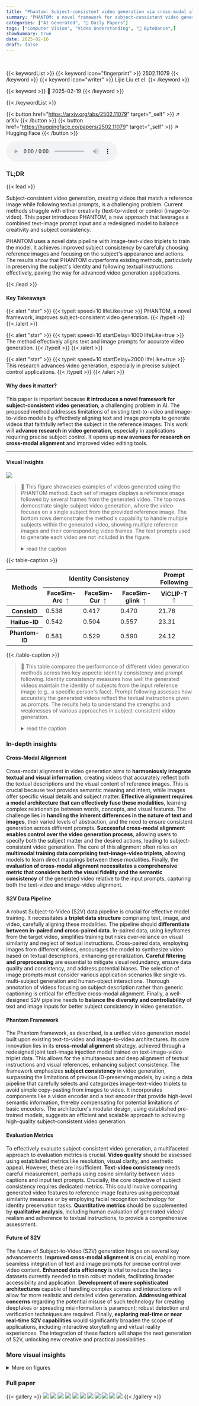 ```yaml
---
title: "Phantom: Subject-consistent video generation via cross-modal alignment"
summary: "PHANTOM: a novel framework for subject-consistent video generation, effectively aligns text and image prompts to generate videos accurately reflecting the subject from reference images."
categories: ["AI Generated", "🤗 Daily Papers"]
tags: ["Computer Vision", "Video Understanding", "🏢 ByteDance",]
showSummary: true
date: 2025-02-16
draft: false
---
```


<br>

{{< keywordList >}}
{{< keyword icon="fingerprint" >}} 2502.11079 {{< /keyword >}}
{{< keyword icon="writer" >}} Lijie Liu et el. {{< /keyword >}}
 
{{< keyword >}} 🤗 2025-02-19 {{< /keyword >}}
 
{{< /keywordList >}}

{{< button href="https://arxiv.org/abs/2502.11079" target="_self" >}}
↗ arXiv
{{< /button >}}
{{< button href="https://huggingface.co/papers/2502.11079" target="_self" >}}
↗ Hugging Face
{{< /button >}}



<audio controls>
    <source src="https://ai-paper-reviewer.com/2502.11079/podcast.wav" type="audio/wav">
    Your browser does not support the audio element.
</audio>


### TL;DR


{{< lead >}}

Subject-consistent video generation, creating videos that match a reference image while following textual prompts, is a challenging problem. Current methods struggle with either creativity (text-to-video) or control (image-to-video). This paper introduces PHANTOM, a new approach that leverages a combined text-image prompt input and a redesigned model to balance creativity and subject consistency. 



PHANTOM uses a novel data pipeline with image-text-video triplets to train the model. It achieves improved subject consistency by carefully choosing reference images and focusing on the subject's appearance and actions. The results show that PHANTOM outperforms existing methods, particularly in preserving the subject's identity and following textual instructions effectively, paving the way for advanced video generation applications.

{{< /lead >}}


#### Key Takeaways

{{< alert "star" >}}
{{< typeit speed=10 lifeLike=true >}} PHANTOM, a novel framework, improves subject-consistent video generation. {{< /typeit >}}
{{< /alert >}}

{{< alert "star" >}}
{{< typeit speed=10 startDelay=1000 lifeLike=true >}} The method effectively aligns text and image prompts for accurate video generation. {{< /typeit >}}
{{< /alert >}}

{{< alert "star" >}}
{{< typeit speed=10 startDelay=2000 lifeLike=true >}} This research advances video generation, especially in precise subject control applications. {{< /typeit >}}
{{< /alert >}}

#### Why does it matter?
This paper is important because **it introduces a novel framework for subject-consistent video generation**, a challenging problem in AI.  The proposed method addresses limitations of existing text-to-video and image-to-video models by effectively aligning text and image prompts to generate videos that faithfully reflect the subject in the reference images.  This work will **advance research in video generation**, especially in applications requiring precise subject control. It opens up **new avenues for research on cross-modal alignment** and improved video editing tools.

------
#### Visual Insights



![](https://arxiv.org/html/2502.11079/x1.png)

> 🔼 This figure showcases examples of videos generated using the PHANTOM method.  Each set of images displays a reference image followed by several frames from the generated video. The top rows demonstrate single-subject video generation, where the video focuses on a single subject from the provided reference image. The bottom rows demonstrate the method's capability to handle multiple subjects within the generated video, showing multiple reference images and their corresponding video frames.  The text prompts used to generate each video are not included in the figure.
> <details>
> <summary>read the caption</summary>
> Figure 1:  Subject-consistent generation examples using our method, with reference images and corresponding video frames (text prompts omitted). The last three rows show multiple reference subjects.
> </details>





{{< table-caption >}}
<table class="ltx_tabular ltx_centering ltx_guessed_headers ltx_align_middle" id="S3.T1.4">
<thead class="ltx_thead">
<tr class="ltx_tr" id="S3.T1.4.5.1">
<th class="ltx_td ltx_align_left ltx_th ltx_th_column ltx_th_row ltx_border_tt" id="S3.T1.4.5.1.1" rowspan="2"><span class="ltx_text" id="S3.T1.4.5.1.1.1">Methods</span></th>
<th class="ltx_td ltx_align_center ltx_th ltx_th_column ltx_border_tt" colspan="3" id="S3.T1.4.5.1.2">Identity Consistency</th>
<th class="ltx_td ltx_align_center ltx_th ltx_th_column ltx_border_tt" id="S3.T1.4.5.1.3">Prompt Following</th>
</tr>
<tr class="ltx_tr" id="S3.T1.4.4">
<th class="ltx_td ltx_align_center ltx_th ltx_th_column ltx_border_t" id="S3.T1.1.1.1">FaceSim-Arc <math alttext="\uparrow" class="ltx_Math" display="inline" id="S3.T1.1.1.1.m1.1"><semantics id="S3.T1.1.1.1.m1.1a"><mo id="S3.T1.1.1.1.m1.1.1" stretchy="false" xref="S3.T1.1.1.1.m1.1.1.cmml">↑</mo><annotation-xml encoding="MathML-Content" id="S3.T1.1.1.1.m1.1b"><ci id="S3.T1.1.1.1.m1.1.1.cmml" xref="S3.T1.1.1.1.m1.1.1">↑</ci></annotation-xml><annotation encoding="application/x-tex" id="S3.T1.1.1.1.m1.1c">\uparrow</annotation><annotation encoding="application/x-llamapun" id="S3.T1.1.1.1.m1.1d">↑</annotation></semantics></math>
</th>
<th class="ltx_td ltx_align_center ltx_th ltx_th_column ltx_border_t" id="S3.T1.2.2.2">FaceSim-Cur <math alttext="\uparrow" class="ltx_Math" display="inline" id="S3.T1.2.2.2.m1.1"><semantics id="S3.T1.2.2.2.m1.1a"><mo id="S3.T1.2.2.2.m1.1.1" stretchy="false" xref="S3.T1.2.2.2.m1.1.1.cmml">↑</mo><annotation-xml encoding="MathML-Content" id="S3.T1.2.2.2.m1.1b"><ci id="S3.T1.2.2.2.m1.1.1.cmml" xref="S3.T1.2.2.2.m1.1.1">↑</ci></annotation-xml><annotation encoding="application/x-tex" id="S3.T1.2.2.2.m1.1c">\uparrow</annotation><annotation encoding="application/x-llamapun" id="S3.T1.2.2.2.m1.1d">↑</annotation></semantics></math>
</th>
<th class="ltx_td ltx_align_center ltx_th ltx_th_column ltx_border_t" id="S3.T1.3.3.3">FaceSim-glink <math alttext="\uparrow" class="ltx_Math" display="inline" id="S3.T1.3.3.3.m1.1"><semantics id="S3.T1.3.3.3.m1.1a"><mo id="S3.T1.3.3.3.m1.1.1" stretchy="false" xref="S3.T1.3.3.3.m1.1.1.cmml">↑</mo><annotation-xml encoding="MathML-Content" id="S3.T1.3.3.3.m1.1b"><ci id="S3.T1.3.3.3.m1.1.1.cmml" xref="S3.T1.3.3.3.m1.1.1">↑</ci></annotation-xml><annotation encoding="application/x-tex" id="S3.T1.3.3.3.m1.1c">\uparrow</annotation><annotation encoding="application/x-llamapun" id="S3.T1.3.3.3.m1.1d">↑</annotation></semantics></math>
</th>
<th class="ltx_td ltx_align_center ltx_th ltx_th_column ltx_border_t" id="S3.T1.4.4.4">ViCLIP-T <math alttext="\uparrow" class="ltx_Math" display="inline" id="S3.T1.4.4.4.m1.1"><semantics id="S3.T1.4.4.4.m1.1a"><mo id="S3.T1.4.4.4.m1.1.1" stretchy="false" xref="S3.T1.4.4.4.m1.1.1.cmml">↑</mo><annotation-xml encoding="MathML-Content" id="S3.T1.4.4.4.m1.1b"><ci id="S3.T1.4.4.4.m1.1.1.cmml" xref="S3.T1.4.4.4.m1.1.1">↑</ci></annotation-xml><annotation encoding="application/x-tex" id="S3.T1.4.4.4.m1.1c">\uparrow</annotation><annotation encoding="application/x-llamapun" id="S3.T1.4.4.4.m1.1d">↑</annotation></semantics></math>
</th>
</tr>
</thead>
<tbody class="ltx_tbody">
<tr class="ltx_tr" id="S3.T1.4.6.1">
<th class="ltx_td ltx_align_left ltx_th ltx_th_row ltx_border_t" id="S3.T1.4.6.1.1">ConsisID</th>
<td class="ltx_td ltx_align_center ltx_border_t" id="S3.T1.4.6.1.2">0.538</td>
<td class="ltx_td ltx_align_center ltx_border_t" id="S3.T1.4.6.1.3">0.417</td>
<td class="ltx_td ltx_align_center ltx_border_t" id="S3.T1.4.6.1.4">0.470</td>
<td class="ltx_td ltx_align_center ltx_border_t" id="S3.T1.4.6.1.5">21.76</td>
</tr>
<tr class="ltx_tr" id="S3.T1.4.7.2">
<th class="ltx_td ltx_align_left ltx_th ltx_th_row" id="S3.T1.4.7.2.1">Hailuo-ID</th>
<td class="ltx_td ltx_align_center" id="S3.T1.4.7.2.2">0.542</td>
<td class="ltx_td ltx_align_center" id="S3.T1.4.7.2.3">0.504</td>
<td class="ltx_td ltx_align_center" id="S3.T1.4.7.2.4">0.557</td>
<td class="ltx_td ltx_align_center" id="S3.T1.4.7.2.5">23.31</td>
</tr>
<tr class="ltx_tr" id="S3.T1.4.8.3">
<th class="ltx_td ltx_align_left ltx_th ltx_th_row ltx_border_bb" id="S3.T1.4.8.3.1">Phantom-ID</th>
<td class="ltx_td ltx_align_center ltx_border_bb" id="S3.T1.4.8.3.2"><span class="ltx_text ltx_font_bold" id="S3.T1.4.8.3.2.1">0.581</span></td>
<td class="ltx_td ltx_align_center ltx_border_bb" id="S3.T1.4.8.3.3"><span class="ltx_text ltx_font_bold" id="S3.T1.4.8.3.3.1">0.529</span></td>
<td class="ltx_td ltx_align_center ltx_border_bb" id="S3.T1.4.8.3.4"><span class="ltx_text ltx_font_bold" id="S3.T1.4.8.3.4.1">0.590</span></td>
<td class="ltx_td ltx_align_center ltx_border_bb" id="S3.T1.4.8.3.5"><span class="ltx_text ltx_font_bold" id="S3.T1.4.8.3.5.1">24.12</span></td>
</tr>
</tbody>
</table>{{< /table-caption >}}

> 🔼 This table compares the performance of different video generation methods across two key aspects: identity consistency and prompt following.  Identity consistency measures how well the generated videos maintain the identity of subjects from the input reference image (e.g., a specific person's face).  Prompt following assesses how accurately the generated videos reflect the textual instructions given as prompts.  The results help to understand the strengths and weaknesses of various approaches in subject-consistent video generation.
> <details>
> <summary>read the caption</summary>
> Table 1: Comparison of different methods based on identity consistency and prompt following
> </details>





### In-depth insights


#### Cross-Modal Alignment
Cross-modal alignment in video generation aims to **harmoniously integrate textual and visual information**, creating videos that accurately reflect both the textual descriptions and the visual content of reference images.  This is crucial because text provides semantic meaning and intent, while images offer specific visual details and subject matter.  **Effective alignment requires a model architecture that can effectively fuse these modalities**, learning complex relationships between words, concepts, and visual features.  The challenge lies in **handling the inherent differences in the nature of text and images**, their varied levels of abstraction, and the need to ensure consistent generation across different prompts.  **Successful cross-modal alignment enables control over the video generation process**, allowing users to specify both the subject matter and the desired actions, leading to subject-consistent video generation.  The core of this alignment often relies on **multimodal training data comprising text-image-video triplets**, allowing models to learn direct mappings between these modalities.  Finally, the **evaluation of cross-modal alignment necessitates a comprehensive metric that considers both the visual fidelity and the semantic consistency** of the generated video relative to the input prompts, capturing both the text-video and image-video alignment.

#### S2V Data Pipeline
A robust Subject-to-Video (S2V) data pipeline is crucial for effective model training.  It necessitates a **triplet data structure** comprising text, image, and video, carefully aligning these modalities.  The pipeline should **differentiate between in-paired and cross-paired data**.  In-paired data, using keyframes from the target video, simplifies training but risks over-reliance on visual similarity and neglect of textual instructions. Cross-paired data, employing images from different videos, encourages the model to synthesize video based on textual descriptions, enhancing generalization.  **Careful filtering and preprocessing** are essential to mitigate visual redundancy, ensure data quality and consistency, and address potential biases.  The selection of image prompts must consider various application scenarios like single vs. multi-subject generation and human-object interactions.  Thorough annotation of videos focusing on subject description rather than generic captioning is critical for effective cross-modal alignment.  Finally, a well-designed S2V pipeline needs to **balance the diversity and controllability** of text and image inputs for better subject consistency in video generation.

#### Phantom Framework
The Phantom framework, as described, is a unified video generation model built upon existing text-to-video and image-to-video architectures.  Its core innovation lies in its **cross-modal alignment** strategy, achieved through a redesigned joint text-image injection model trained on text-image-video triplet data. This allows for the simultaneous and deep alignment of textual instructions and visual references, enhancing subject consistency.  The framework emphasizes **subject consistency** in video generation, surpassing the limitations of previous ID-preserving models, by using a data pipeline that carefully selects and categorizes image-text-video triplets to avoid simple copy-pasting from images to video. It incorporates components like a vision encoder and a text encoder that provide high-level semantic information, thereby compensating for potential limitations of basic encoders. The architecture's modular design, using established pre-trained models, suggests an efficient and scalable approach to achieving high-quality subject-consistent video generation.

#### Evaluation Metrics
To effectively evaluate subject-consistent video generation, a multifaceted approach to evaluation metrics is crucial.  **Video quality** should be assessed using established metrics like resolution, visual clarity, and aesthetic appeal. However, these are insufficient.  **Text-video consistency** needs careful measurement, perhaps using cosine similarity between video captions and input text prompts.  Crucially, the core objective of subject consistency requires dedicated metrics. This could involve comparing generated video features to reference image features using perceptual similarity measures or by employing facial recognition technology for identity preservation tasks.  **Quantitative metrics** should be supplemented by **qualitative analysis**, including human evaluation of generated videos' realism and adherence to textual instructions, to provide a comprehensive assessment.

#### Future of S2V
The future of Subject-to-Video (S2V) generation hinges on several key advancements. **Improved cross-modal alignment** is crucial, enabling more seamless integration of text and image prompts for precise control over video content.  **Enhanced data efficiency** is vital to reduce the large datasets currently needed to train robust models, facilitating broader accessibility and application.  **Development of more sophisticated architectures** capable of handling complex scenes and interactions will allow for more realistic and detailed video generation.  **Addressing ethical concerns** regarding the potential misuse of such technology for creating deepfakes or spreading misinformation is paramount; robust detection and verification techniques are required. Finally, **exploring real-time or near real-time S2V capabilities** would significantly broaden the scope of applications, including interactive storytelling and virtual reality experiences.  The integration of these factors will shape the next generation of S2V, unlocking new creative and practical possibilities.


### More visual insights

<details>
<summary>More on figures
</summary>


![](https://arxiv.org/html/2502.11079/x2.png)

> 🔼 This figure illustrates the relationships between different cross-modal video generation tasks. It shows how text-to-video, image-to-video, and subject-to-video generation methods are interconnected and build upon each other.  The central concept is 'alignment', showing how these methods strive to align visual content with textual descriptions, and how subject-to-video generation aims to achieve a balance between the two to maintain subject consistency.
> <details>
> <summary>read the caption</summary>
> Figure 2:  Relationship in cross-modal video generation tasks.
> </details>



![](https://arxiv.org/html/2502.11079/x3.png)

> 🔼 This figure illustrates the data processing pipeline used in the PHANTOM model for cross-modal video generation.  It details how image, text, and video data are combined and prepared for training. The process begins with retrieving and matching data sources, filtering and captioning the data.  Then, the pipeline separates the data into in-paired and cross-paired data sets, which are further segmented based on application scenarios such as multi-person interactions or human-object interactions.  These steps aim to achieve a balance between visual consistency and textual control during the generation process, preventing over-reliance on simple image copying while incorporating the richness provided by text prompts.
> <details>
> <summary>read the caption</summary>
> Figure 3: Data processing pipeline for cross-modal video generation
> </details>



![](https://arxiv.org/html/2502.11079/x4.png)

> 🔼 This figure presents a detailed architecture of the Phantom model, which is a unified video generation framework designed for subject-consistent video generation.  It shows the model's input processing, including the way text and image prompts are encoded and combined with video features. The core components are highlighted, such as the triplet data input head, vision and text branches, and the MMDiT block. The figure also depicts how the model utilizes a Variational Autoencoder (VAE) and CLIP for image feature extraction and integration within the DiT module. This detailed illustration clarifies the model's flow of processing text and visual information to produce subject-consistent videos.
> <details>
> <summary>read the caption</summary>
> Figure 4: Overview of the Phantom architecture
> </details>



![](https://arxiv.org/html/2502.11079/x5.png)

> 🔼 This figure presents a comparative analysis of video generation quality and multi-subject consistency. The left panel displays a radar chart summarizing the video quality assessment across several metrics, including clarity, aesthetic quality, structure, background consistency, and dynamic degree.  Each metric is scored against the video generation results of the Phantom model, compared to various benchmark systems.  The right panel presents the results of a user study focusing on multi-subject consistency where participants rate different models including Phantom, Vidu 2.0, Pika 2.1, and Keling 1.6. The user ratings reflect preferences for different methods in terms of subject consistency and prompt adherence.
> <details>
> <summary>read the caption</summary>
> Figure 5: Video quality evaluation (left) and user study results for multi-subject consistency (right).
> </details>



![](https://arxiv.org/html/2502.11079/x6.png)

> 🔼 This figure displays a comparison of video generation results from four different methods (Ours, Vidu2.0, Pika2.1, and Keling1.6) given a single reference image and corresponding text prompt.  Each row showcases a different scenario, with the reference image shown at the far left, followed by video frames generated by each method.  The objective is to evaluate the methods’ ability to maintain subject consistency (i.e., how well they generate videos that accurately reflect the subject and content from the reference image and text prompt). The caption highlights that the comparisons shown in this image are based on single-subject videos.
> <details>
> <summary>read the caption</summary>
> Figure 6: Comparative results of single reference subject-to-video generation
> </details>



![](https://arxiv.org/html/2502.11079/x7.png)

> 🔼 This figure showcases comparative results from different video generation methods when using multiple reference images as input.  The goal is to generate videos that are consistent with multiple subjects depicted in the provided reference images.  Each row displays a different scenario with different subjects, using the same prompts. The results from four different models (Ours, Keling1.6, Pika2.1, and Vidu2.0) are shown side-by-side to illustrate the differences in the generated video quality and subject consistency.
> <details>
> <summary>read the caption</summary>
> Figure 7: Comparative results of multi-reference subject-to-video generation
> </details>



![](https://arxiv.org/html/2502.11079/x8.png)

> 🔼 Figure 8 presents a comparison of video generation results focusing on face ID preservation.  It showcases examples generated by different methods, including the authors' method (Phantom), ConsisID, and Hailuo, all applied to the same set of input images. The figure's purpose is to visually demonstrate the relative strengths and weaknesses of each method in maintaining the identity of the individuals across the generated video frames, highlighting differences in visual quality, motion clarity, and overall faithfulness to the input image. Each set of generated video frames is accompanied by a brief text description of the scenario.
> <details>
> <summary>read the caption</summary>
> Figure 8: Comparative results of video generation for face ID preservation
> </details>



</details>






### Full paper

{{< gallery >}}
<img src="https://ai-paper-reviewer.com/2502.11079/1.png" class="grid-w50 md:grid-w33 xl:grid-w25" />
<img src="https://ai-paper-reviewer.com/2502.11079/2.png" class="grid-w50 md:grid-w33 xl:grid-w25" />
<img src="https://ai-paper-reviewer.com/2502.11079/3.png" class="grid-w50 md:grid-w33 xl:grid-w25" />
<img src="https://ai-paper-reviewer.com/2502.11079/4.png" class="grid-w50 md:grid-w33 xl:grid-w25" />
<img src="https://ai-paper-reviewer.com/2502.11079/5.png" class="grid-w50 md:grid-w33 xl:grid-w25" />
<img src="https://ai-paper-reviewer.com/2502.11079/6.png" class="grid-w50 md:grid-w33 xl:grid-w25" />
<img src="https://ai-paper-reviewer.com/2502.11079/7.png" class="grid-w50 md:grid-w33 xl:grid-w25" />
<img src="https://ai-paper-reviewer.com/2502.11079/8.png" class="grid-w50 md:grid-w33 xl:grid-w25" />
<img src="https://ai-paper-reviewer.com/2502.11079/9.png" class="grid-w50 md:grid-w33 xl:grid-w25" />
<img src="https://ai-paper-reviewer.com/2502.11079/10.png" class="grid-w50 md:grid-w33 xl:grid-w25" />
<img src="https://ai-paper-reviewer.com/2502.11079/11.png" class="grid-w50 md:grid-w33 xl:grid-w25" />
{{< /gallery >}}